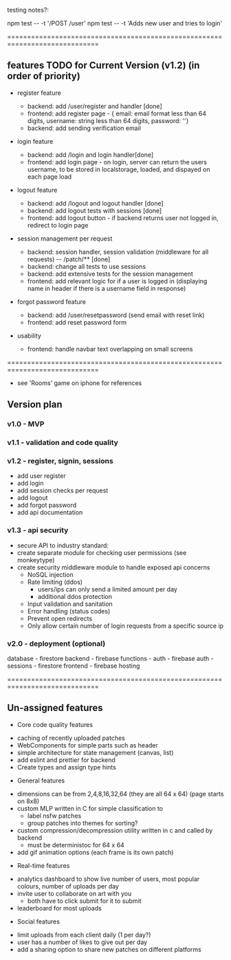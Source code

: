 
testing notes?:

npm test -- -t '/POST /user'
npm test -- -t 'Adds new user and tries to login'

=============================================================================

## features TODO for Current Version (v1.2) (in order of priority)
+ register feature
    - backend: add /user/register and handler [done]
    - frontend: add register page - { email: email format less than 64 digits, username: string less than 64 digits, password: ''}
    - backend: add sending verification email

+ login feature
    - backend: add /login and login handler[done]
    - frontend: add login page - on login, server can return the users username, to be stored in localstorage, loaded, and dispayed on each page load

+ logout feature
    - backend: add /logout and logout handler [done]
    - backend: add logout tests with sessions [done]
    - frontend: add logout button - if backend returns user not logged in, redirect to login page

+ session management per request
    - backend: session handler, session validation (middleware for all requests) -- /patch/** [done]
    - backend: change all tests to use sessions
    - backend: add extensive tests for the session management
    - frontend: add relevant logic for if a user is logged in (displaying name in header if there is a username field in response)

+ forgot password feature
    - backend: add /user/resetpassword (send email with reset link)
    - frontend: add reset password form

+ usability
    - frontend: handle navbar text overlapping on small screens

=============================================================================
- see 'Rooms' game on iphone for references
## Version plan
### v1.0 - MVP
### v1.1 - validation and code quality
### v1.2 - register, signin, sessions
- add user register
- add login
- add session checks per request 
- add logout
- add forgot password
- add api documentation

### v1.3 - api security
- secure API to industry standard:
- create separate module for checking user permissions (see monkeytype)
- create security middleware module to handle exposed api concerns
    - NoSQL injection
    - Rate limiting (ddos)
        - users/ips can only send a limited amount per day
        - additional ddos protection 
    - Input validation and sanitation
    - Error handling (status codes)
    - Prevent open redirects
    - Only allow certain number of login requests from a specific source ip

### v2.0 - deployment (optional)
database - firestore
backend - firebase functions
    - auth - firebase auth
    - sessions - firestore
frontend - firebase hosting


=============================================================================

## Un-assigned features
+ Core code quality features
- caching of recently uploaded patches
- WebComponents for simple parts such as header
- simple architecture for state management (canvas, list)
- add eslint and prettier for backend
- Create types and assign type hints

+ General features
- dimensions can be from 2,4,8,16,32,64 (they are all 64 x 64) (page starts on 8x8)
- custom MLP written in C for simple classification to 
    - label nsfw patches
    - group patches into themes for sorting?
- custom compression/decompression utility written in c and called by backend
    - must be deterministoc for 64 x 64
- add gif animation options (each frame is its own patch)

+ Real-time features
- analytics dashboard to show live number of users, most popular colours, number of uploads per day
- invite user to collaborate on art with you
    - both have to click submit for it to submit
- leaderboard for most uploads

+ Social features
- limit uploads from each client daily (1 per day?)
- user has a number of likes to give out per day
- add a sharing option to share new patches on different platforms


